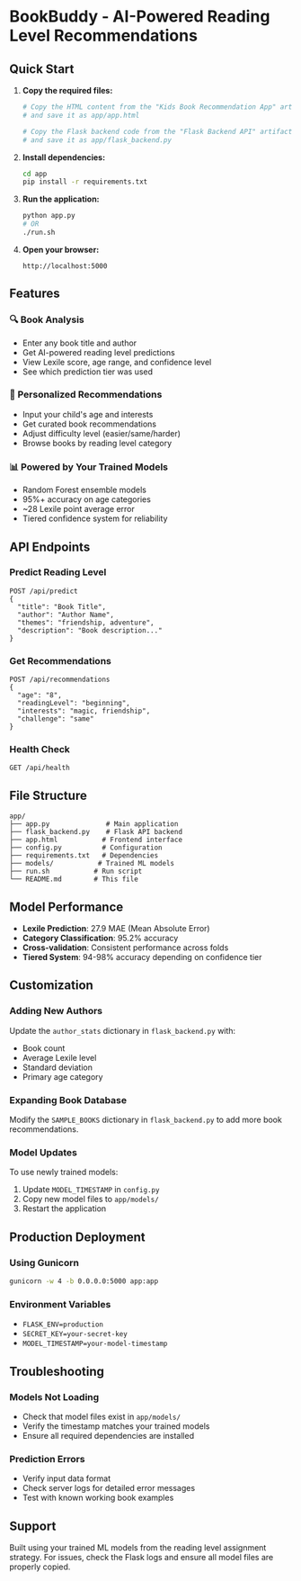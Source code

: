 # BookBuddy - AI-Powered Reading Level Recommendations

## Quick Start

1. **Copy the required files:**
   ```bash
   # Copy the HTML content from the "Kids Book Recommendation App" artifact
   # and save it as app/app.html
   
   # Copy the Flask backend code from the "Flask Backend API" artifact  
   # and save it as app/flask_backend.py
   ```

2. **Install dependencies:**
   ```bash
   cd app
   pip install -r requirements.txt
   ```

3. **Run the application:**
   ```bash
   python app.py
   # OR
   ./run.sh
   ```

4. **Open your browser:**
   ```
   http://localhost:5000
   ```

## Features

### 🔍 Book Analysis
- Enter any book title and author
- Get AI-powered reading level predictions
- View Lexile score, age range, and confidence level
- See which prediction tier was used

### 🎯 Personalized Recommendations  
- Input your child's age and interests
- Get curated book recommendations
- Adjust difficulty level (easier/same/harder)
- Browse books by reading level category

### 📊 Powered by Your Trained Models
- Random Forest ensemble models
- 95%+ accuracy on age categories
- ~28 Lexile point average error
- Tiered confidence system for reliability

## API Endpoints

### Predict Reading Level
```
POST /api/predict
{
  "title": "Book Title",
  "author": "Author Name", 
  "themes": "friendship, adventure",
  "description": "Book description..."
}
```

### Get Recommendations
```
POST /api/recommendations
{
  "age": "8",
  "readingLevel": "beginning",
  "interests": "magic, friendship",
  "challenge": "same"
}
```

### Health Check
```
GET /api/health
```

## File Structure
```
app/
├── app.py              # Main application
├── flask_backend.py    # Flask API backend  
├── app.html           # Frontend interface
├── config.py          # Configuration
├── requirements.txt   # Dependencies
├── models/           # Trained ML models
├── run.sh           # Run script
└── README.md        # This file
```

## Model Performance
- **Lexile Prediction**: 27.9 MAE (Mean Absolute Error)
- **Category Classification**: 95.2% accuracy
- **Cross-validation**: Consistent performance across folds
- **Tiered System**: 94-98% accuracy depending on confidence tier

## Customization

### Adding New Authors
Update the `author_stats` dictionary in `flask_backend.py` with:
- Book count
- Average Lexile level  
- Standard deviation
- Primary age category

### Expanding Book Database
Modify the `SAMPLE_BOOKS` dictionary in `flask_backend.py` to add more book recommendations.

### Model Updates
To use newly trained models:
1. Update `MODEL_TIMESTAMP` in `config.py`
2. Copy new model files to `app/models/`
3. Restart the application

## Production Deployment

### Using Gunicorn
```bash
gunicorn -w 4 -b 0.0.0.0:5000 app:app
```

### Environment Variables
- `FLASK_ENV=production`
- `SECRET_KEY=your-secret-key`
- `MODEL_TIMESTAMP=your-model-timestamp`

## Troubleshooting

### Models Not Loading
- Check that model files exist in `app/models/`
- Verify the timestamp matches your trained models
- Ensure all required dependencies are installed

### Prediction Errors
- Verify input data format
- Check server logs for detailed error messages
- Test with known working book examples

## Support
Built using your trained ML models from the reading level assignment strategy. 
For issues, check the Flask logs and ensure all model files are properly copied.
